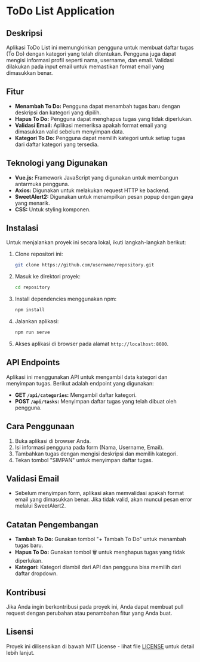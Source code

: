 # ToDo List Application

## Deskripsi

Aplikasi ToDo List ini memungkinkan pengguna untuk membuat daftar tugas (To Do) dengan kategori yang telah ditentukan. Pengguna juga dapat mengisi informasi profil seperti nama, username, dan email. Validasi dilakukan pada input email untuk memastikan format email yang dimasukkan benar.

## Fitur

- **Menambah To Do:** Pengguna dapat menambah tugas baru dengan deskripsi dan kategori yang dipilih.
- **Hapus To Do:** Pengguna dapat menghapus tugas yang tidak diperlukan.
- **Validasi Email:** Aplikasi memeriksa apakah format email yang dimasukkan valid sebelum menyimpan data.
- **Kategori To Do:** Pengguna dapat memilih kategori untuk setiap tugas dari daftar kategori yang tersedia.

## Teknologi yang Digunakan

- **Vue.js:** Framework JavaScript yang digunakan untuk membangun antarmuka pengguna.
- **Axios:** Digunakan untuk melakukan request HTTP ke backend.
- **SweetAlert2:** Digunakan untuk menampilkan pesan popup dengan gaya yang menarik.
- **CSS:** Untuk styling komponen.

## Instalasi

Untuk menjalankan proyek ini secara lokal, ikuti langkah-langkah berikut:

1. Clone repositori ini:
   ```bash
   git clone https://github.com/username/repository.git
   ```
2. Masuk ke direktori proyek:
   ```bash
   cd repository
   ```
3. Install dependencies menggunakan npm:
   ```bash
   npm install
   ```
4. Jalankan aplikasi:
   ```bash
   npm run serve
   ```
5. Akses aplikasi di browser pada alamat `http://localhost:8080`.

## API Endpoints

Aplikasi ini menggunakan API untuk mengambil data kategori dan menyimpan tugas. Berikut adalah endpoint yang digunakan:

- **GET `/api/categories`:** Mengambil daftar kategori.
- **POST `/api/tasks`:** Menyimpan daftar tugas yang telah dibuat oleh pengguna.

## Cara Penggunaan

1. Buka aplikasi di browser Anda.
2. Isi informasi pengguna pada form (Nama, Username, Email).
3. Tambahkan tugas dengan mengisi deskripsi dan memilih kategori.
4. Tekan tombol "SIMPAN" untuk menyimpan daftar tugas.

## Validasi Email

- Sebelum menyimpan form, aplikasi akan memvalidasi apakah format email yang dimasukkan benar. Jika tidak valid, akan muncul pesan error melalui SweetAlert2.

## Catatan Pengembangan

- **Tambah To Do:** Gunakan tombol "+ Tambah To Do" untuk menambah tugas baru.
- **Hapus To Do:** Gunakan tombol 🗑️ untuk menghapus tugas yang tidak diperlukan.
- **Kategori:** Kategori diambil dari API dan pengguna bisa memilih dari daftar dropdown.

## Kontribusi

Jika Anda ingin berkontribusi pada proyek ini, Anda dapat membuat pull request dengan perubahan atau penambahan fitur yang Anda buat.

## Lisensi

Proyek ini dilisensikan di bawah MIT License - lihat file [LICENSE](LICENSE) untuk detail lebih lanjut.
